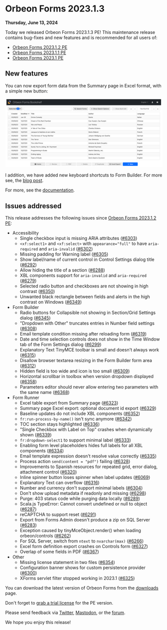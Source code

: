 # Orbeon Forms 2023.1.3

__Thursday, June 13, 2024__

Today we released Orbeon Forms 2023.1.3 PE! This maintenance release contains bug-fixes and new features and is recommended for all users of:

- [Orbeon Forms 2023.1.2 PE](orbeon-forms-2023.1.2.md)
- [Orbeon Forms 2023.1.1 PE](orbeon-forms-2023.1.1.md)
- [Orbeon Forms 2023.1 PE](orbeon-forms-2023.1.md)

## New features

You can now export form data from the Summary page in Excel format, with a simple new button:

![Form data and Excel export button on the Summary page](/form-runner/images/summary-excel-export.png)

I addition, we have added new keyboard shortcuts to Form Builder. For more see, the [blog post](https://www.orbeon.com/2024/07/keyboard-shortcuts).

For more, see the [documentation](/form-runner/feature/summary-page-export.md).

## Issues addressed

This release addresses the following issues since [Orbeon Forms 2023.1.2 PE](orbeon-forms-2023.1.2.md):

- Accessibility
    - Single checkbox input is missing ARIA attributes ([\#6303](https://github.com/orbeon/orbeon-forms/issues/6303))
    - `<xf:select1>` and `<xf:select>` with `appearance="full"` to have `aria-required` and `aria-invalid` ([\#6302](https://github.com/orbeon/orbeon-forms/issues/6302))
    - Missing padding for Warning label ([\#6305](https://github.com/orbeon/orbeon-forms/issues/6305))
    - Show label/name of current control in Control Settings dialog title ([\#6292](https://github.com/orbeon/orbeon-forms/issues/6292))
    - Allow hiding the title of a section ([\#6288](https://github.com/orbeon/orbeon-forms/issues/6288))
    - XBL components support for `aria-invalid` and `aria-required` ([\#6279](https://github.com/orbeon/orbeon-forms/issues/6279))
    - Selected radio button and checkboxes are not showing in high contrast ([\#6350](https://github.com/orbeon/orbeon-forms/issues/6350))
    - Unwanted black rectangle between fields and alerts in the high contrast on Windows ([\#6349](https://github.com/orbeon/orbeon-forms/issues/6349))
- Form Builder
    - Radio buttons for Collapsible not showing in Section/Grid Settings dialog ([\#6345](https://github.com/orbeon/orbeon-forms/issues/6345)) 
    - "Dropdown with Other" truncates entries in Number field settings ([\#6308](https://github.com/orbeon/orbeon-forms/issues/6308))
    - Email template condition missing after reloading form ([\#6319](https://github.com/orbeon/orbeon-forms/issues/6319))
    - Date and time selection controls does not show in the Time Window tab of the Form Settings dialog ([\#6299](https://github.com/orbeon/orbeon-forms/issues/6299))
    - Explanatory Text TinyMCE toolbar is small and doesn't always work ([\#6315](https://github.com/orbeon/orbeon-forms/issues/6315))
    - Disallow browser textarea resizing in the Form Builder form area ([\#6312](https://github.com/orbeon/orbeon-forms/issues/6312))
    - Hidden field is too wide and icon is too small ([\#6309](https://github.com/orbeon/orbeon-forms/issues/6309))
    - Horizontal scrollbar in toolbox when version dropdown displayed ([\#6358](https://github.com/orbeon/orbeon-forms/issues/6358))
    - Parameters editor should never allow entering two parameters with the same name ([\#6368](https://github.com/orbeon/orbeon-forms/issues/6368))
- Form Runner
    - Excel table export from Summary page ([\#6323](https://github.com/orbeon/orbeon-forms/issues/6323))
    - Summary page Excel export: optional document id export ([\#6329](https://github.com/orbeon/orbeon-forms/issues/6329))
    - Baseline updates do not include XBL components ([\#6352](https://github.com/orbeon/orbeon-forms/issues/6352))
    - `fr:run-process-by-name()` isn't sync anymore ([\#6342](https://github.com/orbeon/orbeon-forms/issues/6342))
    - TOC section stays highlighted ([\#6336](https://github.com/orbeon/orbeon-forms/issues/6336))
    - "Single Checkbox with Label on Top" crashes when dynamically shown ([\#6339](https://github.com/orbeon/orbeon-forms/issues/6339))
    - `fr:dropdown-select1` to support minimal label ([\#6333](https://github.com/orbeon/orbeon-forms/issues/6333))
    - Enabling form level placeholders hides full labels for all XBL components ([\#6334](https://github.com/orbeon/orbeon-forms/issues/6334))
    - Email template expression doesn't resolve value correctly ([\#6335](https://github.com/orbeon/orbeon-forms/issues/6335))
    - Process action `send(content = "pdf")` failing ([\#6328](https://github.com/orbeon/orbeon-forms/issues/6328))
    - Improvements to Spanish resources for repeated grid, error dialog, attachment control ([\#6320](https://github.com/orbeon/orbeon-forms/issues/6320))
    - Inline spinner button loses spinner when label updates ([\#6069](https://github.com/orbeon/orbeon-forms/issues/6069))
    - Explanatory Text can overflow ([\#6316](https://github.com/orbeon/orbeon-forms/issues/6316))
    - Number and currency don't support minimal labels ([\#6304](https://github.com/orbeon/orbeon-forms/issues/6304))
    - Don't show upload metadata if readonly and missing ([\#6298](https://github.com/orbeon/orbeon-forms/issues/6298))
    - Purge: 403 status code while purging data locally ([\#6289](https://github.com/orbeon/orbeon-forms/issues/6289))
    - Scala.js TypeError: Cannot convert undefined or null to object ([\#6287](https://github.com/orbeon/orbeon-forms/issues/6287))
    - reCAPTCHA to support reset ([\#6291](https://github.com/orbeon/orbeon-forms/issues/6291))
    - Export from Forms Admin doesn't produce a zip on SQL Server ([\#6283](https://github.com/orbeon/orbeon-forms/issues/6283))
    - Exception caused by tinyMceObject.render() when loading orbeon/controls ([\#6262](https://github.com/orbeon/orbeon-forms/issues/6262))
    - For SQL Server, switch from `ntext` to `nvarchar(max)` ([\#6266](https://github.com/orbeon/orbeon-forms/issues/6266))
    - Excel form definition export crashes on Controls form ([\#6327](https://github.com/orbeon/orbeon-forms/issues/6327))
    - Overlap of some fields in PDF ([\#6367](https://github.com/orbeon/orbeon-forms/issues/6367))
- Other
    - Missing license statement in two files ([\#6354](https://github.com/orbeon/orbeon-forms/issues/6354))
    - Configuration banner shows for custom persistence provider ([\#6300](https://github.com/orbeon/orbeon-forms/issues/6300))
    - XForms servlet filter stopped working in 2023.1 ([\#6325](https://github.com/orbeon/orbeon-forms/issues/6325))

You can download the latest version of Orbeon Forms from the [downloads](https://www.orbeon.com/download) page.

Don't forget to [grab a trial license](https://prod.orbeon.com/prod/fr/orbeon/register/new) for the PE version.

Please send feedback via [Twitter](https://twitter.com/orbeon), [Mastodon](https://mastodon.social/@orbeon), or the [forum](https://www.orbeon.com/community).

We hope you enjoy this release!
